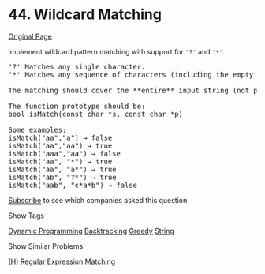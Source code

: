 # 44. Wildcard Matching

[Original Page](https://leetcode.com/problems/wildcard-matching/)

Implement wildcard pattern matching with support for `'?'` and `'*'`.

<pre>'?' Matches any single character.
'*' Matches any sequence of characters (including the empty sequence).

The matching should cover the **entire** input string (not partial).

The function prototype should be:
bool isMatch(const char *s, const char *p)

Some examples:
isMatch("aa","a") → false
isMatch("aa","aa") → true
isMatch("aaa","aa") → false
isMatch("aa", "*") → true
isMatch("aa", "a*") → true
isMatch("ab", "?*") → true
isMatch("aab", "c*a*b") → false
</pre>

<div>

[Subscribe](/subscribe/) to see which companies asked this question

</div>

<div>

<div id="tags" class="btn btn-xs btn-warning">Show Tags</div>

<span class="hidebutton">[Dynamic Programming](/tag/dynamic-programming/) [Backtracking](/tag/backtracking/) [Greedy](/tag/greedy/) [String](/tag/string/)</span></div>

<div>

<div id="similar" class="btn btn-xs btn-warning">Show Similar Problems</div>

<span class="hidebutton">[(H) Regular Expression Matching](/problems/regular-expression-matching/)</span></div>